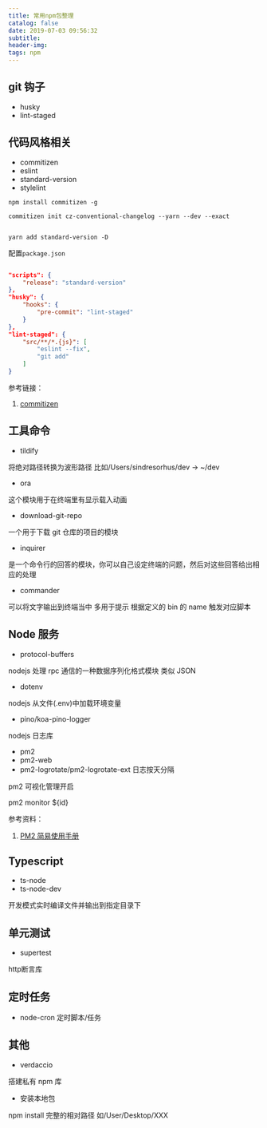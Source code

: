 ```yaml
---
title: 常用npm包整理
catalog: false
date: 2019-07-03 09:56:32
subtitle:
header-img:
tags: npm
---
```


## git 钩子

- husky
- lint-staged

## 代码风格相关

- commitizen
- eslint
- standard-version
- stylelint

```shell
npm install commitizen -g

commitizen init cz-conventional-changelog --yarn --dev --exact


yarn add standard-version -D

```

配置`package.json`

```json

"scripts": {
    "release": "standard-version"
},
"husky": {
    "hooks": {
        "pre-commit": "lint-staged"
    }
},
"lint-staged": {
    "src/**/*.{js}": [
        "eslint --fix",
        "git add"
    ]
}
```

参考链接：

1. [commitizen](https://github.com/commitizen/cz-cli)

## 工具命令

- tildify

将绝对路径转换为波形路径 比如/Users/sindresorhus/dev → ~/dev

- ora

这个模块用于在终端里有显示载入动画

- download-git-repo

一个用于下载 git 仓库的项目的模块

- inquirer

是一个命令行的回答的模块，你可以自己设定终端的问题，然后对这些回答给出相应的处理

- commander

可以将文字输出到终端当中 多用于提示 根据定义的 bin 的 name 触发对应脚本

## Node 服务

- protocol-buffers

nodejs 处理 rpc 通信的一种数据序列化格式模块 类似 JSON

- dotenv

nodejs 从文件(.env)中加载环境变量

- pino/koa-pino-logger

nodejs 日志库

- pm2
- pm2-web
- pm2-logrotate/pm2-logrotate-ext 日志按天分隔

pm2 可视化管理开启

pm2 monitor \${id}

参考资料：

1. [PM2 简易使用手册](https://juejin.im/post/5be406705188256dbb5176f9#heading-10)

## Typescript

- ts-node
- ts-node-dev

开发模式实时编译文件并输出到指定目录下

## 单元测试

- supertest

http断言库

## 定时任务

- node-cron 定时脚本/任务

## 其他

- verdaccio

搭建私有 npm 库

- 安装本地包

npm install 完整的相对路径 如/User/Desktop/XXX

